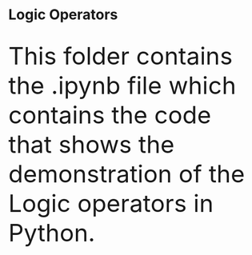 <h1>Logic Operators</h1>
<br>
<font size="12">This folder contains the .ipynb file which contains the code that shows the demonstration of the Logic operators in Python.</font>
